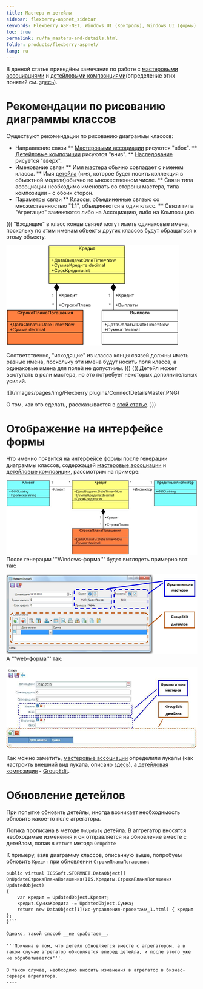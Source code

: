 ```yaml
---
title: Мастера и детейлы
sidebar: flexberry-aspnet_sidebar
keywords: Flexberry ASP-NET, Windows UI (Контролы), Windows UI (формы)
toc: true
permalink: ru/fa_masters-and-details.html
folder: products/flexberry-aspnet/
lang: ru
---
```



В данной статье приведёны замечания по работе с [мастеровыми ассоциациями](master--association.html) и [детейловыми композициями](detail-associations-and-their-properties.html)(определение этих понятий см. [здесь](fd_key-concepts.html)).

# Рекомендации по рисованию диаграммы классов
Существуют рекомендации по рисованию диаграммы классов:
* Направление связи
** [Мастеровыми ассоциации](master-association.html) рисуются "вбок".
** [Детейловые композиции](detail-associations-and-their-properties.html) рисуются "вниз".
** [Наследование](inheritance.html) рисуется "вверх".
* Именование связи
** Имя [мастера](fd_key-concepts.html) обычно совпадает с именем класса.
** Имя [детейла](fd_key-concepts.html) (имя, которое будет носить коллекция в объектной модели)обычно во множественном числе.
** Связи типа ассоциации необходимо именовать со стороны мастера, типа композиции - с обоих сторон.
* Параметры связи
** Классы, объединенные связью со множественностью "1:1", объединяются в один класс.
** Связи типа "Агрегация" заменяются либо на Ассоциацию, либо на Композицию.

(((
<msg type=note>"Входящие" в класс концы связей могут иметь одинаковые имена, поскольку по этим именам объекты других классов будут обращаться к этому объекту.

![](/images/pages/img/page/MastersAndDetails/SameLinkNames.png)

Соответственно, "исходящие" из класса концы связей должны иметь разные имена, поскольку эти имена будут носить поля класса, а одинаковые имена для полей не допустимы.
</msg>
)))
(((
<msg type=note>Детейл может выступать в роли мастера, но это потребует некоторых дополнительных усилий.


![](/images/pages/img/Flexberry plugins/ConnectDetailsMaster.PNG)


О том, как это сделать, рассказывается в [этой статье](detail-as-master.html).
</msg>
)))



# Отображение на интерфейсе формы
Что именно появится на интерфейсе формы после генерации диаграммы классов, содержащей [мастеровые ассоциации](master--association.html) и [детейловые композиции](detail-associations-and-their-properties.html), рассмотрим на примере:


![](/images/pages/img/page/MastersAndDetails/ClassDiagram_MastersAndDetails.jpg)
После генерации '''Windows-форма''' будет выглядеть примерно вот так:


![](/images/pages/img/page/MastersAndDetails/FormInterface.jpg)
А '''web-форма''' так:


![](/images/pages/img/page/MastersAndDetails/WebFormInterface.jpg)



Как можно заметить, [мастеровые ассоциации](master--association.html) определили лукапы (как настроить внешний вид лукапа, описано [здесь](generate-lookup--i-lookup.html)), а [детейловая композиция](detail-associations-and-their-properties.html) - [GroupEdit](group-edit.html).

# Обновление детейлов
При попытке обновить детейлы, иногда возникает необходимость обновить какое-то поле агрегатора.

Логика прописана в методе `OnUpdate` детейла. В аггрегатор вносятся необходимые изменения и он отправляется на обновление вместе с детейлом, попав в `return` метода `OnUpdate`

К примеру, взяв диаграмму классов, описанную выше, попробуем обновить `Кредит` при обновлении `СтрокиПланаПогашения`:
```
public virtual ICSSoft.STORMNET.DataObject[] OnUpdateСтрокаПланаПогашения(IIS.Кредиты.СтрокаПланаПогашения UpdatedObject)
{
    var кредит = UpdatedObject.Кредит;
    кредит.СуммаКредита -= UpdatedObject.Сумма;
    return new DataObject[1](ис-управления-проектами_1.html) { кредит };
}```

Однако, такой способ __не сработает__.

'''Причина в том, что детейл обновляется вместе с агрегатором, а в таком случае aгрегатор обновляется вперед детейла, и после этого уже не обрабатывается'''.

В таком случае, необходимо вносить изменения в агрегатор в бизнес-сервере агрегатора.
----